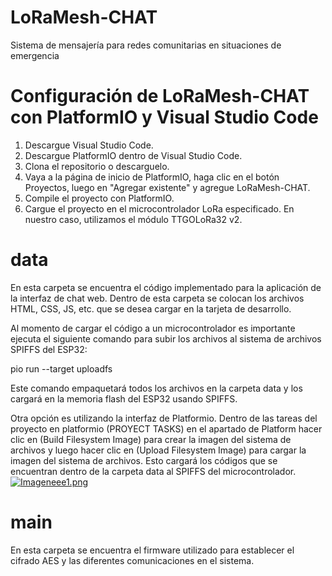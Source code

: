 # LoRaMesh-CHAT
Sistema de mensajería para redes comunitarias en situaciones de emergencia 

# Configuración de LoRaMesh-CHAT con PlatformIO y Visual Studio Code
1. Descargue Visual Studio Code.
2. Descargue PlatformIO dentro de Visual Studio Code.
3. Clona el repositorio o descarguelo.
4. Vaya a la página de inicio de PlatformIO, haga clic en el botón Proyectos, luego en "Agregar existente" y agregue LoRaMesh-CHAT.
5. Compile el proyecto con PlatformIO.
6. Cargue el proyecto en el microcontrolador LoRa especificado. En nuestro caso, utilizamos el módulo TTGOLoRa32 v2.

# data
En esta carpeta se encuentra el código implementado para la aplicación de la interfaz de chat web. 
Dentro de esta carpeta se colocan los archivos HTML, CSS, JS, etc. que se desea cargar en la tarjeta de desarrollo.

Al momento de cargar el código a un microcontrolador es importante ejecuta el siguiente comando para subir los archivos al sistema de archivos SPIFFS del ESP32:

pio run --target uploadfs

Este comando empaquetará todos los archivos en la carpeta data y los cargará en la memoria flash del ESP32 usando SPIFFS.

Otra opción es utilizando la interfaz de Platformio. Dentro de las tareas del proyecto en platformio (PROYECT TASKS) en el apartado de Platform hacer clic en (Build Filesystem Image) para crear la imagen del sistema de archivos y luego hacer clic en (Upload Filesystem Image) para cargar la imagen del sistema de archivos. Esto cargará los códigos que se encuentran dentro de la carpeta data al SPIFFS del microcontrolador.
[![Imageneee1.png](https://i.postimg.cc/28NKkTWP/Imageneee1.png)](https://postimg.cc/BtNgNTMg)

# main

En esta carpeta se encuentra el firmware utilizado para establecer el cifrado AES y las diferentes comunicaciones en el sistema.
